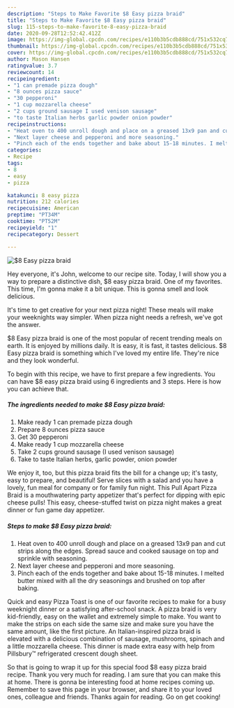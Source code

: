 ```yaml
---
description: "Steps to Make Favorite $8 Easy pizza braid"
title: "Steps to Make Favorite $8 Easy pizza braid"
slug: 115-steps-to-make-favorite-8-easy-pizza-braid
date: 2020-09-28T12:52:42.412Z
image: https://img-global.cpcdn.com/recipes/e110b3b5cdb888cd/751x532cq70/8-easy-pizza-braid-recipe-main-photo.jpg
thumbnail: https://img-global.cpcdn.com/recipes/e110b3b5cdb888cd/751x532cq70/8-easy-pizza-braid-recipe-main-photo.jpg
cover: https://img-global.cpcdn.com/recipes/e110b3b5cdb888cd/751x532cq70/8-easy-pizza-braid-recipe-main-photo.jpg
author: Mason Hansen
ratingvalue: 3.7
reviewcount: 14
recipeingredient:
- "1 can premade pizza dough"
- "8 ounces pizza sauce"
- "30 pepperoni"
- "1 cup mozzarella cheese"
- "2 cups ground sausage I used venison sausage"
- "to taste Italian herbs garlic powder onion powder"
recipeinstructions:
- "Heat oven to 400 unroll dough and place on a greased 13x9 pan and cut strips along the edges. Spread sauce and cooked sausage on top and sprinkle with seasoning."
- "Next layer cheese and pepperoni and more seasoning."
- "Pinch each of the ends together and bake about 15-18 minutes. I melted butter mixed with all the dry seasonings and brushed on top after baking."
categories:
- Recipe
tags:
- 8
- easy
- pizza

katakunci: 8 easy pizza 
nutrition: 212 calories
recipecuisine: American
preptime: "PT34M"
cooktime: "PT52M"
recipeyield: "1"
recipecategory: Dessert

---
```



![$8 Easy pizza braid](https://img-global.cpcdn.com/recipes/e110b3b5cdb888cd/751x532cq70/8-easy-pizza-braid-recipe-main-photo.jpg)

Hey everyone, it's John, welcome to our recipe site. Today, I will show you a way to prepare a distinctive dish, $8 easy pizza braid. One of my favorites. This time, I'm gonna make it a bit unique. This is gonna smell and look delicious.

It&#39;s time to get creative for your next pizza night! These meals will make your weeknights way simpler. When pizza night needs a refresh, we&#39;ve got the answer.

$8 Easy pizza braid is one of the most popular of recent trending meals on earth. It is enjoyed by millions daily. It is easy, it is fast, it tastes delicious. $8 Easy pizza braid is something which I've loved my entire life. They're nice and they look wonderful.


To begin with this recipe, we have to first prepare a few ingredients. You can have $8 easy pizza braid using 6 ingredients and 3 steps. Here is how you can achieve that.

<!--inarticleads1-->

##### The ingredients needed to make $8 Easy pizza braid:

1. Make ready 1 can premade pizza dough
1. Prepare 8 ounces pizza sauce
1. Get 30 pepperoni
1. Make ready 1 cup mozzarella cheese
1. Take 2 cups ground sausage (I used venison sausage)
1. Take to taste Italian herbs, garlic powder, onion powder


We enjoy it, too, but this pizza braid fits the bill for a change up; it&#39;s tasty, easy to prepare, and beautiful! Serve slices with a salad and you have a lovely, fun meal for company or for family fun night. This Pull Apart Pizza Braid is a mouthwatering party appetizer that&#39;s perfect for dipping with epic cheese pulls! This easy, cheese-stuffed twist on pizza night makes a great dinner or fun game day appetizer. 

<!--inarticleads2-->

##### Steps to make $8 Easy pizza braid:

1. Heat oven to 400 unroll dough and place on a greased 13x9 pan and cut strips along the edges. Spread sauce and cooked sausage on top and sprinkle with seasoning.
1. Next layer cheese and pepperoni and more seasoning.
1. Pinch each of the ends together and bake about 15-18 minutes. I melted butter mixed with all the dry seasonings and brushed on top after baking.


Quick and easy Pizza Toast is one of our favorite recipes to make for a busy weeknight dinner or a satisfying after-school snack. A pizza braid is very kid-friendly, easy on the wallet and extremely simple to make. You want to make the strips on each side the same size and make sure you have the same amount, like the first picture. An Italian-inspired pizza braid is elevated with a delicious combination of sausage, mushrooms, spinach and a little mozzarella cheese. This dinner is made extra easy with help from Pillsbury™ refrigerated crescent dough sheet. 

So that is going to wrap it up for this special food $8 easy pizza braid recipe. Thank you very much for reading. I am sure that you can make this at home. There is gonna be interesting food at home recipes coming up. Remember to save this page in your browser, and share it to your loved ones, colleague and friends. Thanks again for reading. Go on get cooking!

